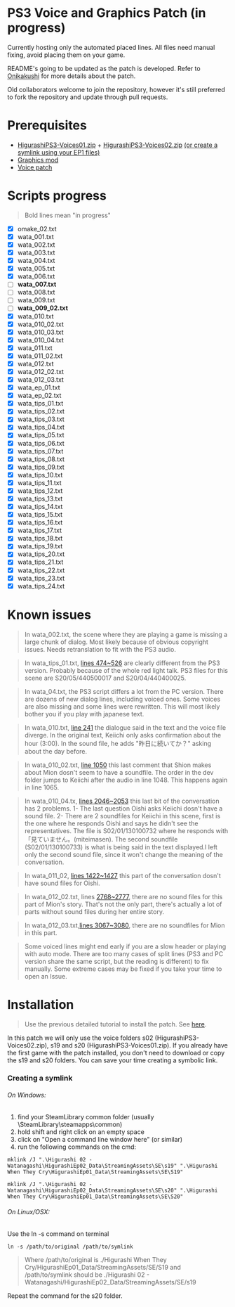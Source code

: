 # PS3 Voice and Graphics Patch (in progress)

Currently hosting only the automated placed lines. All files need manual fixing, avoid placing them on your game.

README's going to be updated as the patch is developed. Refer to [Onikakushi](https://github.com/higurashi-mod/onikakushi) for more details about the patch.

Old collaborators welcome to join the repository, however it's still preferred to fork the repository and update through pull requests.


# Prerequisites

* [HigurashiPS3-Voices01.zip](https://mega.nz/#!vgdQkIrK!6Ral1MRTC266DVg4SM-P01s3Gnflo2StDdF0RrgigrY) + [HigurashiPS3-Voices02.zip](https://mega.nz/#!bQgCFK7S!Z_cFqU4WxFEo9RKONlh8dGGn7SkoEhKcodcP7uwmZqQ) [(or create a symlink using your EP1 files)](https://github.com/higurashi-mod/watanagashi#installation)
* [Graphics mod](https://www.mediafire.com/folder/ggd83ppkclafg/Higurashi_EP2_-_Graphic_mods)
* [Voice patch](https://github.com/higurashi-mod/watanagashi/archive/master.zip)

# Scripts progress

>Bold lines mean "in progress"

- [x] omake_02.txt
- [x] wata_001.txt
- [x] wata_002.txt
- [x] wata_003.txt
- [x] wata_004.txt
- [x] wata_005.txt
- [x] wata_006.txt
- [ ] **wata_007.txt**
- [ ] wata_008.txt
- [ ] wata_009.txt
- [ ] **wata_009_02.txt**
- [x] wata_010.txt
- [x] wata_010_02.txt
- [x] wata_010_03.txt
- [x] wata_010_04.txt
- [x] wata_011.txt
- [x] wata_011_02.txt
- [x] wata_012.txt
- [x] wata_012_02.txt
- [x] wata_012_03.txt
- [x] wata_ep_01.txt
- [x] wata_ep_02.txt
- [x] wata_tips_01.txt
- [x] wata_tips_02.txt
- [x] wata_tips_03.txt
- [x] wata_tips_04.txt
- [x] wata_tips_05.txt
- [x] wata_tips_06.txt
- [x] wata_tips_07.txt
- [x] wata_tips_08.txt
- [x] wata_tips_09.txt
- [x] wata_tips_10.txt
- [x] wata_tips_11.txt
- [x] wata_tips_12.txt
- [x] wata_tips_13.txt
- [x] wata_tips_14.txt
- [x] wata_tips_15.txt
- [x] wata_tips_16.txt
- [x] wata_tips_17.txt
- [x] wata_tips_18.txt
- [x] wata_tips_19.txt
- [x] wata_tips_20.txt
- [x] wata_tips_21.txt
- [x] wata_tips_22.txt
- [x] wata_tips_23.txt
- [x] wata_tips_24.txt

# Known issues

> In wata_002.txt, the scene where they are playing a game is missing a large chunk of dialog. Most likely because of obvious copyright issues. Needs retranslation to fit with the PS3 audio.

> In wata_tips_01.txt, [lines 474~526](https://github.com/higurashi-mod/watanagashi/blob/master/Update/wata_tips_01.txt#L474-L526) are clearly different from the PS3 version. Probably because of the whole red light talk. PS3 files for this scene are S20/05/440500017 and S20/04/440400025.

> In wata_04.txt, the PS3 script differs a lot from the PC version. There are dozens of new dialog lines, including voiced ones. Some voices are also missing and some lines were rewritten. This will most likely bother you if you play with japanese text.

>In wata_010.txt, [line 241](https://github.com/higurashi-mod/watanagashi/blob/master/Update/wata_010.txt#L241) the dialogue said in the text and the voice file diverge. In the original text, Keiichi only asks confirmation about the hour (3:00). In the sound file, he adds "昨日に続いてか？" asking about the day before.

>In wata_010_02.txt, [line 1050](https://github.com/higurashi-mod/watanagashi/blob/master/Update/wata_010_02.txt#L1050) this last comment that Shion makes about Mion dosn't seem to have a soundfile. The order in the dev folder jumps to Keiichi after the audio in line 1048. This happens again in line 1065.

>In wata_010_04.tx, [lines 2046~2053](https://github.com/higurashi-mod/watanagashi/blob/master/Update/wata_010_04.txt#L2046-L2053) this last bit of the conversation has 2 problems.
>1- The last question Oishi asks Keiichi dosn't have a sound file.
>2- There are 2 soundfiles for Keiichi in this scene, first is the one where he responds Oishi and says he didn't see the representatives. The file is S02/01/130100732 where he responds with 「見ていません。(miteimasen). The second soundfile (S02/01/130100733) is what is being said in the text displayed.I left only the second sound file, since it won't change the meaning of the conversation.

>In wata_011_02, [lines 1422~1427](https://github.com/higurashi-mod/watanagashi/blob/master/Update/wata_011_02.txt#L1422-L1427) this part of the conversation dosn't have sound files for Oishi.

>In wata_012_02.txt, lines [2768~2777](https://github.com/higurashi-mod/watanagashi/blob/master/Update/wata_012_02.txt#L2768-L2777), there are no sound files for this part of Mion's story. That's not the only part, there's actually a lot of parts without sound files during her entire story.

>In wata_012_03.txt,[lines 3067~3080](https://github.com/higurashi-mod/watanagashi/blob/master/Update/wata_012_03.txt#L3067-L3080), there are no soundfiles for Mion in this part.

> Some voiced lines might end early if you are a slow header or playing with auto mode. There are too many cases of split lines (PS3 and PC version share the same script, but the reading is different) to fix manually. Some extreme cases may be fixed if you take your time to open an Issue.

# Installation

> Use the previous detailed tutorial to install the patch. See [here](https://github.com/higurashi-mod/onikakushi#installation).

In this patch we will only use the voice folders s02 (HigurashiPS3-Voices02.zip), s19 and s20 (HigurashiPS3-Voices01.zip). If you already have the first game with the patch installed, you don't need to download or copy the s19 and s20 folders. You can save your time creating a symbolic link.

### Creating a symlink

###### On Windows:
1. find your SteamLibrary common folder (usually \SteamLibrary\steamapps\common)
2. hold shift and right click on an empty space
3. click on "Open a command line window here" (or similar)
4. run the following commands on the cmd:
```
mklink /J ".\Higurashi 02 - Watanagashi\HigurashiEp02_Data\StreamingAssets\SE\s19" ".\Higurashi When They Cry\HigurashiEp01_Data\StreamingAssets\SE\S19"

mklink /J ".\Higurashi 02 - Watanagashi\HigurashiEp02_Data\StreamingAssets\SE\s20" ".\Higurashi When They Cry\HigurashiEp01_Data\StreamingAssets\SE\S20"
```


###### On Linux/OSX:
Use the ln -s command on terminal
```
ln -s /path/to/original /path/to/symlink
```
>Where /path/to/original is ./Higurashi When They Cry/HigurashiEp01_Data/StreamingAssets/SE/S19 and /path/to/symlink should be ./Higurashi 02 - Watanagashi/HigurashiEp02_Data/StreamingAssets/SE/s19

Repeat the command for the s20 folder.
